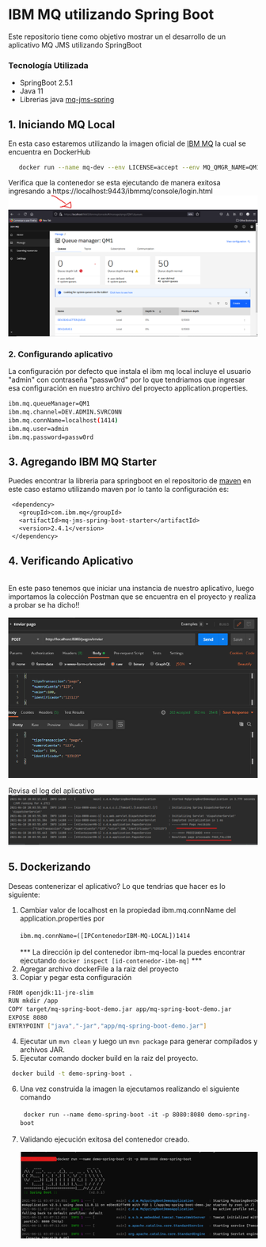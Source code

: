 # IBM MQ utilizando Spring Boot

Este repositorio tiene como objetivo mostrar un el desarrollo de un aplicativo MQ JMS utilizando SpringBoot 

### Tecnología Utilizada
- SpringBoot 2.5.1 
- Java 11 
- Librerias java  [mq-jms-spring](https://mvnrepository.com/artifact/com.ibm.mq/mq-jms-spring-boot-starter/2.4.1)

## 1. Iniciando MQ Local
   En esta caso estaremos utilizando la imagen oficial de [IBM MQ](https://hub.docker.com/r/ibmcom/mq) la cual se encuentra en DockerHub
 ```bash 
    docker run --name mq-dev --env LICENSE=accept --env MQ_QMGR_NAME=QM1 --publish 1414:1414 --publish 9443:9443 --detach ibmcom/mq
  ```
  Verifica que la contenedor se esta ejecutando de manera exitosa ingresando a https://localhost:9443/ibmmq/console/login.html
  <br>
  <img src="images/Localhost-ibm-mq-local.png" >
### 2. Configurando aplicativo
   La configuración por defecto que instala el ibm mq local incluye el usuario "admin" con contraseña "passw0rd" por lo que tendriamos que ingresar esa configuración en nuestro archivo del proyecto application.properties.
   
 ```bash
ibm.mq.queueManager=QM1
ibm.mq.channel=DEV.ADMIN.SVRCONN
ibm.mq.connName=localhost(1414)
ibm.mq.user=admin
ibm.mq.password=passw0rd
```
## 3. Agregando IBM MQ Starter
Puedes encontrar la libreria para springboot en el repositorio de [maven](https://mvnrepository.com/artifact/com.ibm.mq/mq-jms-spring-boot-starter) en este caso estamo utilizando maven por lo tanto la configuración es: 
 ```
  <dependency>
    <groupId>com.ibm.mq</groupId>
    <artifactId>mq-jms-spring-boot-starter</artifactId>
    <version>2.4.1</version>
  </dependency>
```
## 4. Verificando Aplicativo
   <br>
   En este paso tenemos que iniciar una instancia de nuestro aplicativo, luego importamos la colección Postman que se encuentra en el proyecto y realiza a probar se ha dicho!!
   <br>
   <br>
   <img src="images/Probando-API.png" >
   
   Revisa el log del aplicativo
   <img src="images/Validando_Pago.png" >
   
## 5. Dockerizando
   Deseas contenerizar el aplicativo? Lo que tendrias que hacer es lo siguiente: <br>
   1. Cambiar valor de localhost en la propiedad ibm.mq.connName del application.properties por <br><br> ```ibm.mq.connName=([IPContenedorIBM-MQ-LOCAL])1414```
     <br>
     <br>
     *** La dirección ip del contenedor ibm-mq-local la puedes encontrar ejecutando ```docker inspect [id-contenedor-ibm-mq]``` ***
  3. Agregar archivo dockerFile a la raiz del proyecto
  4. Copiar y pegar esta configuración
```bash
FROM openjdk:11-jre-slim
RUN mkdir /app
COPY target/mq-spring-boot-demo.jar app/mq-spring-boot-demo.jar
EXPOSE 8080
ENTRYPOINT ["java","-jar","app/mq-spring-boot-demo.jar"]
```
4. Ejecutar un ```mvn clean``` y luego un ```mvn package``` para generar compilados y archivos JAR.
5. Ejecutar comando docker build en la raiz del proyecto.
   
  ```bash
   docker build -t demo-spring-boot .
  ```
6. Una vez construida la imagen la ejecutamos realizando el siguiente comando <br><br>``` docker run --name demo-spring-boot -it -p 8080:8080 demo-spring-boot```
   <br>
   <br>
8. Validando ejecución exitosa del contenedor creado.
   <br>
   <br>
   <img src="images/docker-run.png">
